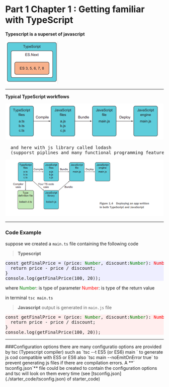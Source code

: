 # Part 1 Chapter 1 : Getting familiar with TypeScript

**Typescript is a superset of javascript** 

![versions](./images/js-v.png)
<hr>

**Typical TypeScript workflows**

![ts-workflow](./images/ts-workflow.png)

<pre>  and here with js library called lodash 
  (supporst piplines and many functional programming features)</pre>
![ts-workflow](./images/ts-workflow2.png)
<hr>

### Code Example
suppose we created a `main.ts` file containing the following code
>**Typescript**
<pre style="background:#eef">
const getFinalPrice = (price: <span style="color:green">Number</span>, discount:<span style="color:green">Number</span>): <span style="color:red">Number</span> => {
  return price - price / discount;
}
console.log(getFinalPrice(100, 20));
</pre>
where 
<span style="color:green">Number</span>: is type of parameter 
<span style="color:red">Number</span>: is type of the return value 

in terminal `tsc main.ts`

>**Javascript** output is generated in `main.js` file

<pre style="background:#fee">
const getFinalPrice = (price: <span style="color:green">Number</span>, discount:<span style="color:green">Number</span>): <span style="color:red">Number</span> => {
  return price - price / discount;
}
console.log(getFinalPrice(100, 20));
</pre>
<hr>
###Configuration options
there are many configuratio options are provided by tsc (Typescript compiler)
such as 
`tsc --t ES5 (or ES6) main ` to generate js cod compatible with ES5 or ES6 also 
`tsc main --noEmitOnError true` to prevent generating js files if there are compilation errors.
A **` tsconfig.json`** file could be created to contain the configuration options and tsc will look on them every time (see [tsconfig.json](./starter_code/tsconfig.json) of starter_code)
